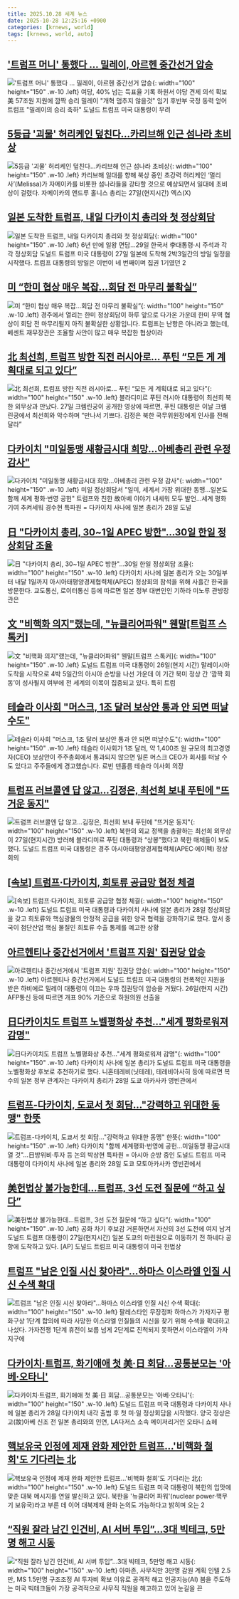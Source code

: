 ```yaml
---
title: 2025.10.28 세계 뉴스
date: 2025-10-28 12:25:16 +0900
categories: [krnews, world]
tags: [krnews, world, auto]
---
```

## ['트럼프 머니' 통했다 … 밀레이, 아르헨 중간선거 압승](https://n.news.naver.com/mnews/article/009/0005579971)

!['트럼프 머니' 통했다 … 밀레이, 아르헨 중간선거 압승](https://mimgnews.pstatic.net/image/origin/009/2025/10/27/5579971.jpg?type=nf220_150){: width="100" height="150" .w-10 .left}
여당, 40% 넘는 득표율 기록 하원서 야당 견제 의석 확보 美 57조원 지원에 깜짝 승리 밀레이 "개혁 멈추지 않을것" 임기 후반부 국정 동력 얻어 트럼프 "밀레이의 승리 축하" 도널드 트럼프 미국 대통령이 무려

## [5등급 '괴물' 허리케인 덮친다…카리브해 인근 섬나라 초비상](https://n.news.naver.com/mnews/article/025/0003478356)

![5등급 '괴물' 허리케인 덮친다…카리브해 인근 섬나라 초비상](https://mimgnews.pstatic.net/image/origin/025/2025/10/28/3478356.jpg?type=nf220_150){: width="100" height="150" .w-10 .left}
카리브해 일대를 향해 북상 중인 초강력 허리케인 ‘멀리사’(Melissa)가 자메이카를 비롯한 섬나라들을 강타할 것으로 예상되면서 일대에 초비상이 걸렸다. 자메이카의 앤드루 홀니스 총리는 27일(현지시간) 엑스(X)

## [일본 도착한 트럼프, 내일 다카이치 총리와 첫 정상회담](https://n.news.naver.com/mnews/article/586/0000114633)

![일본 도착한 트럼프, 내일 다카이치 총리와 첫 정상회담](https://mimgnews.pstatic.net/image/origin/586/2025/10/27/114633.jpg?type=nf220_150){: width="100" height="150" .w-10 .left}
6년 만에 일왕 면담…29일 한국서 李대통령·시 주석과 각각 정상회담 도널드 트럼프 미국 대통령이 27일 일본에 도착해 2박3일간의 방일 일정을 시작했다. 트럼프 대통령의 방일은 이번이 네 번째이며 집권 1기였던 2

## [미 “한미 협상 매우 복잡…회담 전 마무리 불확실”](https://n.news.naver.com/mnews/article/056/0012055037)

![미 “한미 협상 매우 복잡…회담 전 마무리 불확실”](https://mimgnews.pstatic.net/image/origin/056/2025/10/28/12055037.jpg?type=nf220_150){: width="100" height="150" .w-10 .left}
경주에서 열리는 한미 정상회담이 하루 앞으로 다가온 가운데 한미 무역 협상이 회담 전 마무리될지 아직 불확실한 상황입니다. 트럼프는 난항은 아니라고 했는데, 베센트 재무장관은 조율할 사안이 많고 매우 복잡한 협상이라

## [北 최선희, 트럼프 방한 직전 러시아로... 푸틴 “모든 게 계획대로 되고 있다”](https://n.news.naver.com/mnews/article/023/0003937143)

![北 최선희, 트럼프 방한 직전 러시아로... 푸틴 “모든 게 계획대로 되고 있다”](https://mimgnews.pstatic.net/image/origin/023/2025/10/27/3937143.jpg?type=nf220_150){: width="100" height="150" .w-10 .left}
블라디미르 푸틴 러시아 대통령이 최선희 북한 외무상과 만났다. 27일 크렘린궁이 공개한 영상에 따르면, 푸틴 대통령은 이날 크렘린궁에서 최선희와 악수하며 “만나서 기쁘다. 김정은 북한 국무위원장에게 인사를 전해달라”

## [다카이치 "미일동맹 새황금시대 희망…아베총리 관련 우정 감사"](https://n.news.naver.com/mnews/article/001/0015705596)

![다카이치 "미일동맹 새황금시대 희망…아베총리 관련 우정 감사"](https://mimgnews.pstatic.net/image/origin/001/2025/10/28/15705596.jpg?type=nf220_150){: width="100" height="150" .w-10 .left}
미일 정상회담서 "일미, 세계서 가장 위대한 동맹…일본도 함께 세계 평화·번영 공헌" 트럼프와 친한 故아베 이야기 내세워 모두 발언…세계 평화 기여 추켜세워 경수현 특파원 = 다카이치 사나에 일본 총리가 28일 도널

## [日 "다카이치 총리, 30~1일 APEC 방한"…30일 한일 정상회담 조율](https://n.news.naver.com/mnews/article/421/0008567338)

![日 "다카이치 총리, 30~1일 APEC 방한"…30일 한일 정상회담 조율](https://mimgnews.pstatic.net/image/origin/421/2025/10/28/8567338.jpg?type=nf220_150){: width="100" height="150" .w-10 .left}
다카이치 사나에 일본 총리가 오는 30일부터 내달 1일까지 아시아태평양경제협력체(APEC) 정상회의 참석을 위해 사흘간 한국을 방문한다. 교도통신, 로이터통신 등에 따르면 일본 정부 대변인인 기하라 미노루 관방장관은

## [文 "비핵화 의지"랬는데, "뉴클리어파워" 웬말[트럼프 스톡커]](https://n.news.naver.com/mnews/article/011/0004548444)

![文 "비핵화 의지"랬는데, "뉴클리어파워" 웬말[트럼프 스톡커]](https://mimgnews.pstatic.net/image/origin/011/2025/10/28/4548444.jpg?type=nf220_150){: width="100" height="150" .w-10 .left}
도널드 트럼프 미국 대통령이 26일(현지 시간) 말레이시아 도착을 시작으로 4박 5일간의 아시아 순방을 나선 가운데 이 기간 북미 정상 간 ‘깜짝 회동’이 성사될지 여부에 전 세계의 이목이 집중되고 있다. 특히 트럼

## [테슬라 이사회 "머스크, 1조 달러 보상안 통과 안 되면 떠날수도"](https://n.news.naver.com/mnews/article/052/0002265227)

![테슬라 이사회 "머스크, 1조 달러 보상안 통과 안 되면 떠날수도"](https://mimgnews.pstatic.net/image/origin/052/2025/10/28/2265227.jpg?type=nf220_150){: width="100" height="150" .w-10 .left}
테슬라 이사회가 1조 달러, 약 1,400조 원 규모의 최고경영자(CEO) 보상안이 주주총회에서 통과되지 않으면 일론 머스크 CEO가 회사를 떠날 수도 있다고 주주들에게 경고했습니다. 로빈 덴홀름 테슬라 이사회 의장

## [트럼프 러브콜엔 답 않고…김정은, 최선희 보내 푸틴에 "뜨거운 동지"](https://n.news.naver.com/mnews/article/025/0003478391)

![트럼프 러브콜엔 답 않고…김정은, 최선희 보내 푸틴에 "뜨거운 동지"](https://mimgnews.pstatic.net/image/origin/025/2025/10/28/3478391.jpg?type=nf220_150){: width="100" height="150" .w-10 .left}
북한의 외교 정책을 총괄하는 최선희 외무상이 27일(현지시간) 방러해 블라디미르 푸틴 대통령과 “상봉”했다고 북한 매체들이 보도했다. 도널드 트럼프 미국 대통령은 경주 아시아태평양경제협력체(APEC·에이펙) 정상회의

## [[속보] 트럼프·다카이치, 희토류 공급망 협정 체결](https://n.news.naver.com/mnews/article/009/0005580305)

![[속보] 트럼프·다카이치, 희토류 공급망 협정 체결](https://mimgnews.pstatic.net/image/origin/009/2025/10/28/5580305.jpg?type=nf220_150){: width="100" height="150" .w-10 .left}
도널드 트럼프 미국 대통령과 다카이치 사나에 일본 총리가 28일 정상회담을 갖고 희토류와 핵심광물의 안정적 공급을 위한 양국 협력을 강화하기로 했다. 앞서 중국이 첨단산업 핵심 물질인 희토류 수출 통제를 예고한 상황

## [아르헨티나 중간선거에서 '트럼프 지원' 집권당 압승](https://n.news.naver.com/mnews/article/003/0013560693)

![아르헨티나 중간선거에서 '트럼프 지원' 집권당 압승](https://mimgnews.pstatic.net/image/origin/003/2025/10/27/13560693.jpg?type=nf220_150){: width="100" height="150" .w-10 .left}
아르헨티나 중간선거에서 도널드 트럼프 미국 대통령의 전폭적인 지원을 받은 하비에르 밀레이 대통령이 이끄는 우파 집권당이 압승을 거뒀다. 26일(현지 시간) AFP통신 등에 따르면 개표 90% 기준으로 하원의원 선출을

## [日다카이치도 트럼프 노벨평화상 추천…"세계 평화로워져 감명"](https://n.news.naver.com/mnews/article/421/0008567197)

![日다카이치도 트럼프 노벨평화상 추천…"세계 평화로워져 감명"](https://mimgnews.pstatic.net/image/origin/421/2025/10/28/8567197.jpg?type=nf220_150){: width="100" height="150" .w-10 .left}
다카이치 사나에 일본 총리가 도널드 트럼프 미국 대통령을 노벨평화상 후보로 추천하기로 했다. 니혼테레비(닛테레), 테레비아사히 등에 따르면 복수의 일본 정부 관계자는 다카이치 총리가 28일 도쿄 아카사카 영빈관에서

## [트럼프-다카이치, 도쿄서 첫 회담…"강력하고 위대한 동맹" 한뜻](https://n.news.naver.com/mnews/article/001/0015705472)

![트럼프-다카이치, 도쿄서 첫 회담…"강력하고 위대한 동맹" 한뜻](https://mimgnews.pstatic.net/image/origin/001/2025/10/28/15705472.jpg?type=nf220_150){: width="100" height="150" .w-10 .left}
다카이치 "함께 세계평화·번영에 공헌…미일동맹 황금시대 열 것"…日방위비·투자 등 논의 박상현 특파원 = 아시아 순방 중인 도널드 트럼프 미국 대통령이 다카이치 사나에 일본 총리와 28일 도쿄 모토아카사카 영빈관에서

## [美헌법상 불가능한데…트럼프, 3선 도전 질문에 “하고 싶다”](https://n.news.naver.com/mnews/article/016/0002548202)

![美헌법상 불가능한데…트럼프, 3선 도전 질문에 “하고 싶다”](https://mimgnews.pstatic.net/image/origin/016/2025/10/28/2548202.jpg?type=nf220_150){: width="100" height="150" .w-10 .left}
공화 차기 후보감 거론하면서 자신의 3선 도전에 여지 남겨 도널드 트럼프 대통령이 27일(현지시간) 일본 도쿄의 마린원으로 이동하기 전 하네다 공항에 도착하고 있다. [AP] 도널드 트럼프 미국 대통령이 미국 헌법상

## [트럼프 "남은 인질 시신 찾아라"…하마스 이스라엘 인질 시신 수색 확대](https://n.news.naver.com/mnews/article/469/0000894048)

![트럼프 "남은 인질 시신 찾아라"…하마스 이스라엘 인질 시신 수색 확대](https://mimgnews.pstatic.net/image/origin/469/2025/10/27/894048.jpg?type=nf220_150){: width="100" height="150" .w-10 .left}
팔레스타인 무장정파 하마스가 가자지구 평화구상 1단계 합의에 따라 사망한 이스라엘 인질들의 시신을 찾기 위해 수색을 확대하고 나섰다. 가자전쟁 1단계 휴전이 보름 넘게 2단계로 진척되지 못하면서 이스라엘이 가자지구에

## [다카이치·트럼프, 화기애애 첫 美·日 회담…공통분모는 '아베·오타니'](https://n.news.naver.com/mnews/article/277/0005670538)

![다카이치·트럼프, 화기애애 첫 美·日 회담…공통분모는 '아베·오타니'](https://mimgnews.pstatic.net/image/origin/277/2025/10/28/5670538.jpg?type=nf220_150){: width="100" height="150" .w-10 .left}
도널드 트럼프 미국 대통령과 다카이치 사나에 일본 총리가 28일 다카이치 내각 출범 후 첫 미·일 정상회담을 시작했다. 양국 정상은 고(故)아베 신조 전 일본 총리와의 인연, LA다저스 소속 메이저리거인 오타니 쇼헤

## [핵보유국 인정에 제재 완화 제안한 트럼프…'비핵화 철회'도 기다리는 北](https://n.news.naver.com/mnews/article/421/0008567142)

![핵보유국 인정에 제재 완화 제안한 트럼프…'비핵화 철회'도 기다리는 北](https://mimgnews.pstatic.net/image/origin/421/2025/10/28/8567142.jpg?type=nf220_150){: width="100" height="150" .w-10 .left}
도널드 트럼프 미국 대통령이 북한의 입맛에 맞춘 대북 메시지를 연일 발신하고 있다. 북한을 '뉴클리어 파워'(nuclear power·핵무기 보유국)라고 부른 데 이어 대북제재 완화 논의도 가능하다고 밝히며 오는 2

## [“직원 잘라 남긴 인건비, AI 서버 투입”…3대 빅테크, 5만명 해고 시동](https://n.news.naver.com/mnews/article/009/0005580213)

![“직원 잘라 남긴 인건비, AI 서버 투입”…3대 빅테크, 5만명 해고 시동](https://mimgnews.pstatic.net/image/origin/009/2025/10/28/5580213.jpg?type=nf220_150){: width="100" height="150" .w-10 .left}
아마존, 사무직만 3만명 감원 계획 인텔 2.5만, MS 1.5만명 구조조정 AI 투자비 확보 이유로 공격적 해고 인공지능(AI) 붐을 주도하는 미국 빅테크들이 가장 공격적으로 사무직 직원을 해고하고 있어 눈길을 끈

